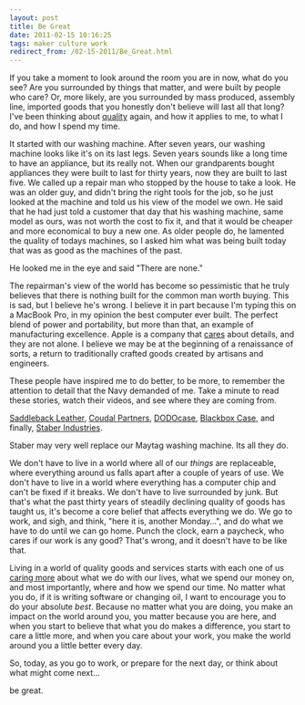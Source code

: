 ```yaml
---
layout: post
title: Be Great
date: 2011-02-15 10:16:25
tags: maker culture work
redirect_from: /02-15-2011/Be_Great.html
---
```


If you take a moment to look around the room you are in now, what do you see?
Are you surrounded by things that matter, and were built by people who care?
Or, more likely, are you surrounded by mass produced, assembly line, imported
goods that you honestly don't believe will last all that long? I've been
thinking about [quality][1]
again, and how it applies to me, to what I do, and how I spend my time.

It started with our washing machine. After seven years, our washing machine
looks like it's on its last legs. Seven years sounds like a long time to have
an appliance, but its really not. When our grandparents bought appliances they
were built to last for thirty years, now they are built to last five. We
called up a repair man who stopped by the house to take a look. He was an
older guy, and didn't bring the right tools for the job, so he just looked at
the machine and told us his view of the model we own. He said that he had just
told a customer that day that his washing machine, same model as ours, was not
worth the cost to fix it, and that it would be cheaper and more economical to
buy a new one. As older people do, he lamented the quality of todays machines,
so I asked him what was being built today that was as good as the machines of
the past.

He looked me in the eye and said "There are none."

The repairman's view of the world has become so pessimistic that he truly
believes that there is nothing built for the common man worth buying. This is
sad, but I believe he's wrong. I believe it in part because I'm typing this on
a MacBook Pro, in my opinion the best computer ever built. The perfect blend
of power and portability, but more than that, an example of manufacturing
excellence. Apple is a company that [cares][2]
about details, and they are not alone. I believe we may be at the beginning of
a renaissance of sorts, a return to traditionally crafted goods created by
artisans and engineers.

These people have inspired me to do better, to be more, to remember the
attention to detail that the Navy demanded of me. Take a minute to read these
stories, watch their videos, and see where they are coming from.

[Saddleback Leather][3],
[Coudal Partners][4],
[DODOcase][5], [Blackbox
Case][6], and finally, [Staber
Industries][7].

Staber may very well replace our Maytag washing machine. Its all they do.

We don't have to live in a world where all of our _things_ are replaceable,
where everything around us falls apart after a couple of years of use. We
don't have to live in a world where everything has a computer chip and can't
be fixed if it breaks. We don't have to live surrounded by junk. But that's
what the past thirty years of steadily declining quality of goods has taught
us, it's become a core belief that affects everything we do. We go to work,
and sigh, and think, "here it is, another Monday…", and do what we have to do
until we can go home. Punch the clock, earn a paycheck, who cares if our work
is any good? That's wrong, and it doesn't have to be like that.

Living in a world of quality goods and services starts with each one of us
[caring more][8] about what we do
with our lives, what we spend our money on, and most importantly, where and
how we spend our time. No matter what you do, if it is writing software or
changing oil, I want to encourage you to do your absolute _best_. Because no
matter what you are doing, you make an impact on the world around you, you
matter because you are here, and when you start to believe that what you do
makes a difference, you start to care a little more, and when you care about
your work, you make the world around you a little better every day.

So, today, as you go to work, or prepare for the next day, or think about what
might come next…

be great.


[1]: http://jonathanbuys.com/06-16-2010/quality.html
[2]: http://www.apple.com/macbookpro/
[3]: http://www.saddlebackleather.com/19-saddleback-story
[4]: http://coudal.com/wings/
[5]: http://www.dodocase.com/
[6]: http://www.blackboxcase.com/pages/how-we-do-it
[7]: http://www.staber.com/aboutus
[8]: http://www.43folders.com/2010/02/05/first-care

